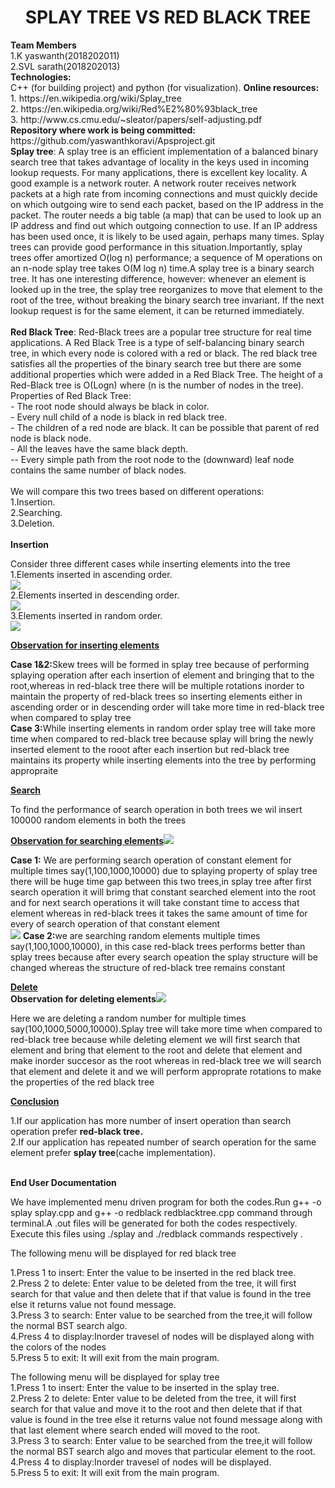 <h1><center>SPLAY TREE VS RED BLACK TREE</center></h1>
<b>Team Members</b><br>
1.K yaswanth(2018202011)<br>
2.SVL sarath(2018202013)<br>
<b>Technologies:</b><br>
C++ (for building project) and python (for visualization).
 <b>Online resources:</b><br>
1. https://en.wikipedia.org/wiki/Splay_tree<br>
2. https://en.wikipedia.org/wiki/Red%E2%80%93black_tree<br>
3. http://www.cs.cmu.edu/~sleator/papers/self-adjusting.pdf<br>
<b>Repository where work is being committed:</b><br>
https://github.com/yaswanthkoravi/Apsproject.git<br>
<body>
 <b>Splay tree</b>: A splay tree is an efficient implementation of a balanced binary search tree that takes advantage of locality in the keys used in incoming lookup requests. For many applications, there is excellent key locality. A good example is a network router. A network router receives network packets at a high rate from incoming connections and must quickly decide on which outgoing wire to send each packet, based on the IP address in the packet. The router needs a big table (a map) that can be used to look up an IP address and find out which outgoing connection to use. If an IP address has been used once, it is likely to be used again, perhaps many times. Splay trees can provide good performance in this situation.Importantly, splay trees offer amortized O(log n) performance; a sequence of M operations on an n-node splay tree takes O(M log n) time.A splay tree is a binary search tree. It has one interesting difference, however: whenever an element is looked up in the tree, the splay tree reorganizes to move that element to the root of the tree, without breaking the binary search tree invariant. If the next lookup request is for the same element, it can be returned immediately.<br><br>
<b>Red Black Tree</b>: Red-Black trees are a popular tree structure for real time applications. A Red Black Tree is a type of self-balancing binary search tree, in which every node is colored with a red or black. The red black tree satisfies all the properties of the binary search tree but there are some additional properties which were added in a Red Black Tree. The height of a Red-Black tree is O(Logn) where (n is the number of nodes in the tree).
Properties of Red Black Tree:<br>
  - The root node should always be black in color.<br>
  - Every null child of a node is black in red black tree.<br>
  - The children of a red node are black. It can be possible that parent of red node is black node.<br>
  - All the leaves have the same black depth.<br>
  -- Every simple path from the root node to the (downward) leaf node contains the same number of black nodes.
<br><br>
We will compare this two trees based on different operations:<br>
    1.Insertion.<br>
    2.Searching.<br>
    3.Deletion.<br><br>
    <b>Insertion </b>
    <p>Consider three different cases while inserting elements into the tree<br>1.Elements inserted in ascending order.<br><img src="images/ascending insertion.png"><br>2.Elements inserted in descending order.<br><img src="images/descending insertion.png"><br>3.Elements inserted in random order.<br><img src="images/random insertion.png">
    </p></body>
    <body><u><b>Observation for inserting elements</b></u><p><b>Case 1&2:</b>Skew trees will be formed in splay tree because of performing splaying operation after each insertion of element and bringing that to the root,whereas in red-black tree there will be multiple rotations inorder to maintain the property of red-black trees so inserting elements either in ascending order or in descending order will take more time in red-black tree when compared to splay tree<br>
<b>Case 3:</b>While inserting elements in random order splay tree will take more time when compared to red-black tree because splay will bring the newly inserted element to the rooot after each insertion but red-black tree maintains its property while inserting elements into the tree by performing appropraite</p></body>
<body><u><b>Search</b></u>
<p>To find the performance of search operation in both trees we wil insert 100000 random elements in both the trees</p><u><b>Observation for searching elements</b></u><img src="images/searching repeatedly.png">
<p><b>Case 1:</b> We are performing search operation of constant element for multiple times say(1,100,1000,10000) due to splaying property of splay tree there will be huge time gap between this two trees,in splay tree after first search operation it will brimg that constant searched element into the root and for next search operations it will take constant time to access that element whereas in red-black trees it takes the same amount of time for every of search operation of that constant element<br><img src="images/random search.png">
<b>Case 2:</b>we are searching random elements multiple times say(1,100,1000,10000), in this case red-black trees performs better than splay trees because after every search opeation the splay structure will be changed whereas the structure of red-black tree remains constant</p>
<body>
<u><b>Delete</b></u><br><b>Observation for deleting elements</b><img src="images/random delete.png">
    <p>      Here we are deleting a random number for multiple times say(100,1000,5000,10000).Splay tree will take more time when compared to red-black tree because while deleting element we will first search that element and bring that element to the root and delete that element and make inorder succesor as the root whereas in red-black tree we will search that element and delete it and we will perform approprate rotations to make the properties of the red black tree</p></body>
    <body><u><b>Conclusion</b></u>
   <p>1.If our application has more number of insert operation than search operation prefer <b>red-black tree.</b><br>
   2.If our application has repeated number of search operation for the same element prefer <b>splay tree</b>(cache implementation).</p><br>
      <b>End User Documentation</b><br>
    <p> We have implemented menu driven program for both the codes.Run g++ -o splay splay.cpp and g++ -o redblack redblacktree.cpp command through terminal.A .out files will be generated for both the codes respectively. Execute this files using ./splay and ./redblack commands respectively .</p>
   The following menu will be displayed for red black tree<br>
        <p>1.Press 1 to insert: Enter the value to be inserted in the red black tree.<br>
        2.Press 2 to delete: Enter value to be deleted from the tree, it will first search for that value and then delete that if       that value is found in the tree else it returns value not found message.<br>
        3.Press 3 to search: Enter value to be searched from the tree,it will follow the normal BST search algo.<br>
        4.Press 4 to display:Inorder travesel of nodes will be displayed along with the colors of the nodes<br>
         5.Press 5 to exit: It will exit from the main program.<br></p>
 The following menu will be displayed for splay tree<br>
        1.Press 1 to insert: Enter the value to be inserted in the splay tree.<br>
        2.Press 2 to delete: Enter value to be deleted from the tree, it will first search for that value and move it to the root and then delete that if that value is found in the tree else it returns value not found message along with that last element where search ended will moved to the root.<br>
        3.Press 3 to search: Enter value to be searched from the tree,it will follow the normal BST search algo and moves that particular element to the root.<br>
        4.Press 4 to display:Inorder travesel of nodes will be displayed.<br>
5.Press 5 to exit: It will exit from the main program.<br>
     

